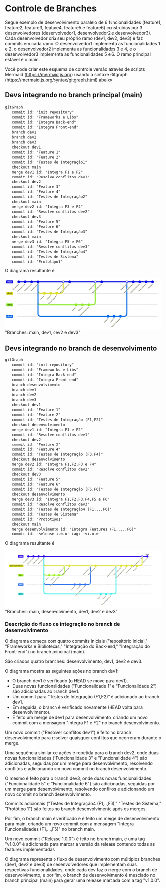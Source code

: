 # Controle de Branches

Segue exemplo de desenvolvimento paralelo de 6 funcionalidades (feature1, feature2, feature3, feature4, feature5 e feature6) construídas por 3 desenvolvedores (desenvolvedor1, desenvolvedor2 e desenvolvedor3). Cada desenvolvedor cria seu próprio ramo (dev1, dev2, dev3) e faz commits em cada ramo. O desenvolvedor1 implementa as funcionalidades 1 e 2, o desenvolvedor2 implementa as funcionalidades 3 e 4, e o desenvolvedor3 implementa as funcionalidades 5 e 6. O ramo principal estável é o main.

Você pode criar este esquema de controle versão através de scripts Mermaid (https://mermaid.js.org) usando a sintaxe Gitgraph (https://mermaid.js.org/syntax/gitgraph.html) abaixo

## Devs integrando no branch principal (main)

```
gitGraph
   commit id: "init repository"
   commit id: "Frameworks e Libs"
   commit id: "Integra Back-end"
   commit id: "Integra Front-end"
   branch dev1
   branch dev2
   branch dev3
   checkout dev1
   commit id: "Feature 1"
   commit id: "Feature 2"
   commit id: "Testes de Integração1"
   checkout main
   merge dev1 id: "Integra F1 e F2"
   commit id: "Resolve conflitos dev1"
   checkout dev2
   commit id: "Feature 3"
   commit id: "Feature 4"
   commit id: "Testes de Integração2"
   checkout main
   merge dev2 id: "Integra F3 e F4"
   commit id: "Resolve conflitos dev2"
   checkout dev3
   commit id: "Feature 5"
   commit id: "Feature 6"
   commit id: "Testes de Integração3"
   checkout main
   merge dev3 id: "Integra F5 e F6"
   commit id: "Resolve conflitos dev3"
   commit id: "Testes de Integração4"
   commit id: "Testes de Sistema"
   commit id: "Prototipo1"
```

O diagrama resultante é: 

![Esquema de branches!](https://raw.githubusercontent.com/armandossrecife/myci/main//branches_cenario1.png) "Branches: main, dev1, dev2 e dev3"

## Devs integrando no branch de desenvolvimento

```
gitGraph
   commit id: "init repository"
   commit id: "Frameworks e Libs"
   commit id: "Integra Back-end"
   commit id: "Integra Front-end"
   branch desenvolvimento
   branch dev1
   branch dev2
   branch dev3
   checkout dev1
   commit id: "Feature 1"
   commit id: "Feature 2"
   commit id: "Testes de Integração (F1,F2)"
   checkout desenvolvimento
   merge dev1 id: "Integra F1 e F2"
   commit id: "Resolve conflitos dev1"
   checkout dev2
   commit id: "Feature 3"
   commit id: "Feature 4"
   commit id: "Testes de Integração (F3,F4)"
   checkout desenvolvimento
   merge dev2 id: "Integra F1,F2,F3 e F4"
   commit id: "Resolve conflitos dev2"
   checkout dev3
   commit id: "Feature 5"
   commit id: "Feature 6"
   commit id: "Testes de Integração (F5,F6)"
   checkout desenvolvimento
   merge dev3 id: "Integra F1,F2,F3,F4,F5 e F6"
   commit id: "Resolve conflitos dev3"
   commit id: "Testes de Integração4 (F1,..,F6)"
   commit id: "Testes de Sistema"
   commit id: "Prototipo1"
   checkout main
   merge desenvolvimento id: "Integra Features (F1,...,F6)"
   commit id: "Release 1.0.0" tag: "v1.0.0"
```

O diagrama resultante é: 

![Esquema de branches!](https://raw.githubusercontent.com/armandossrecife/myci/main/branch_desenvolvimento.png) "Branches: main, desenvolvimento, dev1, dev2 e dev3"

### Descrição do fluxo de integração no branch de desenvolvimento

O diagrama começa com quatro commits iniciais ("repositório inicial," "Frameworks e Bibliotecas," "Integração do Back-end," "Integração do Front-end") no branch principal (main).

São criados quatro branches: desenvolvimento, dev1, dev2 e dev3.

O diagrama mostra as seguintes ações no branch dev1:

- O branch dev1 é verificado (o HEAD se move para dev1).
- Duas novas funcionalidades ("Funcionalidade 1" e "Funcionalidade 2") são adicionadas ao branch dev1.
- Um commit para "Testes de Integração (F1,F2)" é adicionado ao branch dev1.
- Em seguida, o branch é verificado novamente (HEAD volta para desenvolvimento).
- É feito um merge de dev1 para desenvolvimento, criando um novo commit com a mensagem "Integra F1 e F2" no branch desenvolvimento.

Um novo commit ("Resolver conflitos dev1") é feito no branch desenvolvimento para resolver quaisquer conflitos que ocorreram durante o merge.

Uma sequência similar de ações é repetida para o branch dev2, onde duas novas funcionalidades ("Funcionalidade 3" e "Funcionalidade 4") são adicionadas, seguidas por um merge para desenvolvimento, resolvendo conflitos e adicionando um novo commit no branch desenvolvimento.

O mesmo é feito para o branch dev3, onde duas novas funcionalidades ("Funcionalidade 5" e "Funcionalidade 6") são adicionadas, seguidas por um merge para desenvolvimento, resolvendo conflitos e adicionando um novo commit no branch desenvolvimento.

Commits adicionais ("Testes de Integração4 (F1,..,F6)," "Testes de Sistema," "Protótipo 1") são feitos no branch desenvolvimento após os merges.

Por fim, o branch main é verificado e é feito um merge de desenvolvimento para main, criando um novo commit com a mensagem "Integra Funcionalidades (F1,...,F6)" no branch main.

Um novo commit ("Release 1.0.0") é feito no branch main, e uma tag "v1.0.0" é adicionada para marcar a versão da release contendo todas as features implementadas.

O diagrama representa o fluxo de desenvolvimento com múltiplos branches (dev1, dev2 e dev3) de desenvolvedores que implementam suas respectivas funcionalidades, onde cada dev faz o merge com o branch de desenvolvimento, e por fim, o branch de desenvolvimento é mesclado no branch principal (main) para gerar uma release marcada com a tag "v1.0.0". 

